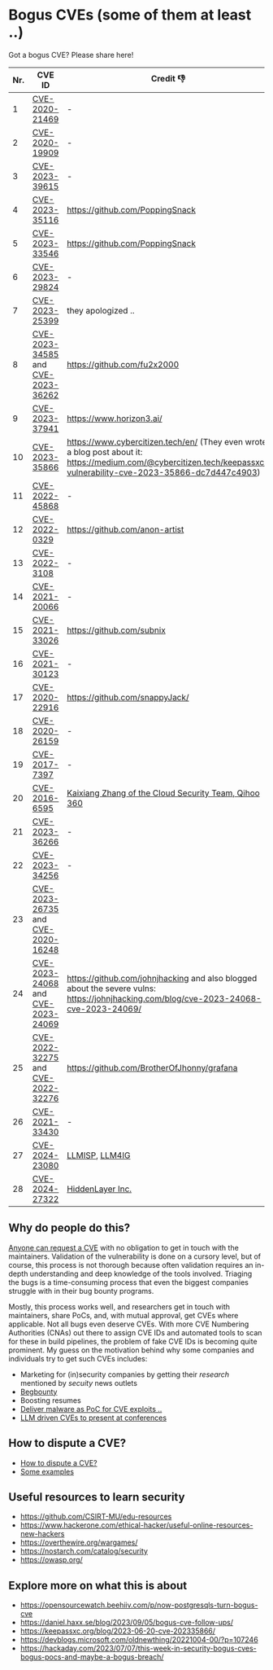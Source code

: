 # Bogus CVEs (some of them at least ..)

Got a bogus CVE? Please share here!

| Nr. | CVE ID |Credit 👎| More info  |
|-----|--------|---------|------------|
|1| [CVE-2020-21469](https://www.cve.org/CVERecord?id=CVE-2020-21469) | - | https://www.postgresql.org/about/news/cve-2020-21469-is-not-a-security-vulnerability-2701/ |
|2| [CVE-2020-19909](https://cve.mitre.org/cgi-bin/cvename.cgi?name=CVE-2020-19909) | - | https://daniel.haxx.se/blog/2023/09/05/bogus-cve-follow-ups/ |
|3| [CVE-2023-39615](https://cve.mitre.org/cgi-bin/cvename.cgi?name=CVE-2023-39615) | - | https://gitlab.gnome.org/GNOME/libxml2/-/issues/535 |
|4| [CVE-2023-35116](https://www.cve.org/CVERecord?id=CVE-2023-35116) | https://github.com/PoppingSnack | https://github.com/FasterXML/jackson-databind/issues/3972#issuecomment-1596193098 |
|5| [CVE-2023-33546](https://cve.mitre.org/cgi-bin/cvename.cgi?name=CVE-2023-33546) | https://github.com/PoppingSnack | https://github.com/janino-compiler/janino/issues/201#issuecomment-1596224724 , https://github.com/janino-compiler/janino/issues/201#issuecomment-1548384337 |
|6| [CVE-2023-29824](https://cve.mitre.org/cgi-bin/cvename.cgi?name=CVE-2023-29824) | - | https://github.com/scipy/scipy/issues/14713 |
|7| [CVE-2023-25399](https://cve.mitre.org/cgi-bin/cvename.cgi?name=CVE-2023-25399) | they apologized .. | https://github.com/scipy/scipy/issues/16235 |
|8| [CVE-2023-34585](https://cve.mitre.org/cgi-bin/cvename.cgi?name=CVE-2023-34585) and [CVE-2023-36262](https://cve.mitre.org/cgi-bin/cvename.cgi?name=CVE-2023-36262) | https://github.com/fu2x2000 | https://hackaday.com/2023/07/07/this-week-in-security-bogus-cves-bogus-pocs-and-maybe-a-bogus-breach/, https://github.com/obsproject/obs-studio/issues/8966 |
|9| [CVE-2023-37941](https://cve.mitre.org/cgi-bin/cvename.cgi?name=CVE-2023-37941) | https://www.horizon3.ai/ | https://github.com/apache/superset/pull/23888#issuecomment-1712192516 |
|10| [CVE-2023-35866](https://cve.mitre.org/cgi-bin/cvename.cgi?name=CVE-2023-35866) | https://www.cybercitizen.tech/en/ (They even wrote a blog post about it: https://medium.com/@cybercitizen.tech/keepassxc-vulnerability-cve-2023-35866-dc7d447c4903) | https://github.com/keepassxreboot/keepassxc/issues/9339 , https://keepassxc.org/blog/2023-06-20-cve-202335866/ |
|11| [CVE-2022-45868](https://cve.mitre.org/cgi-bin/cvename.cgi?name=CVE-2022-45868) | - | https://github.com/h2database/h2database/issues/3686 |
|12| [CVE-2022-0329](https://cve.mitre.org/cgi-bin/cvename.cgi?name=CVE-2022-0329) | https://github.com/anon-artist | https://tomforb.es/cve-2022-0329-and-the-problems-with-automated-vulnerability-management/ , https://github.com/Delgan/loguru/issues/563 |
|13| [CVE-2022-3108](https://cve.mitre.org/cgi-bin/cvename.cgi?name=CVE-2022-3108) | - | https://lore.kernel.org/lkml/20230104175633.1420151-1-dragos.panait@windriver.com/T/ (even linux Kernel?) |
|14| [CVE-2021-20066](https://cve.mitre.org/cgi-bin/cvename.cgi?name=CVE-2021-20066) | - | https://github.com/jsdom/jsdom/issues/3124 |
|15| [CVE-2021-33026](https://cve.mitre.org/cgi-bin/cvename.cgi?name=CVE-2021-33026) | https://github.com/subnix | https://github.com/pallets-eco/flask-caching/pull/209#issuecomment-1249774830 , https://github.com/apache/superset/issues/15271 |
|16| [CVE-2021-30123](https://cve.mitre.org/cgi-bin/cvename.cgi?name=CVE-2021-30123) | - | https://trac.ffmpeg.org/ticket/8845 , https://github.com/NixOS/nixpkgs/issues/124623 |
|17| [CVE-2020-22916](https://cve.mitre.org/cgi-bin/cvename.cgi?name=2020-22916) | https://github.com/snappyJack/ | https://github.com/tukaani-project/xz/issues/61 |
|18| [CVE-2020-26159](https://cve.mitre.org/cgi-bin/cvename.cgi?name=CVE-2020-26159) | - | https://github.com/kkos/oniguruma/issues/207#issuecomment-772321969 |
|19| [CVE-2017-7397](https://cve.mitre.org/cgi-bin/cvename.cgi?name=CVE-2017-7397) | - | https://blog.backbox.org/2017/04/07/false-cve-on-backbox-4-6-unmasked/ |
|20| [CVE-2016-6595](https://cve.mitre.org/cgi-bin/cvename.cgi?name=CVE-2016-6595) | [Kaixiang Zhang of the Cloud Security Team, Qihoo 360](https://seclists.org/oss-sec/2016/q3/198) | https://github.com/moby/moby/issues/25629 |
|21| [CVE-2023-36266](https://cve.mitre.org/cgi-bin/cvename.cgi?name=CVE-2023-36266)| - | |
|22| [CVE-2023-34256](https://cve.mitre.org/cgi-bin/cvename.cgi?name=CVE-2023-34256) | - | https://bugzilla.suse.com/show_bug.cgi?id=1211895 |
|23| [CVE-2023-26735](https://cve.mitre.org/cgi-bin/cvename.cgi?name=CVE-2023-26735) and [CVE-2020-16248](https://cve.mitre.org/cgi-bin/cvename.cgi?name=CVE-2020-16248) | | https://github.com/prometheus/blackbox_exporter/issues/1024#issuecomment-1449145854 |
|24| [CVE-2023-24068](https://cve.mitre.org/cgi-bin/cvename.cgi?name=CVE-2023-24068) and [CVE-2023-24069](https://cve.mitre.org/cgi-bin/cvename.cgi?name=CVE-2023-24069) | https://github.com/johnjhacking  and also blogged about the severe vulns: https://johnjhacking.com/blog/cve-2023-24068-cve-2023-24069/ |  |
|25| [CVE-2022-32275](https://cve.mitre.org/cgi-bin/cvename.cgi?name=CVE-2022-32275) and [CVE-2022-32276](https://cve.mitre.org/cgi-bin/cvename.cgi?name=CVE-2022-32276) | https://github.com/BrotherOfJhonny/grafana | https://github.com/grafana/grafana/issues/50336 |
|26| [CVE-2021-33430](https://cve.mitre.org/cgi-bin/cvename.cgi?name=CVE-2021-33430) | - | https://github.com/numpy/numpy/issues/21713#issuecomment-1152204058 |
|27| [CVE-2024-23080](https://cve.mitre.org/cgi-bin/cvename.cgi?name=CVE-2024-23080) | [LLMISP](https://github.com/LLMISP/LLMISP/issues/1), [LLM4IG](https://gist.github.com/llm4ig) | https://github.com/JodaOrg/joda-time/commit/4a1402a47cab4636bf4c73d42a62bfa80c1535ca#diff-457dbda9d8c4b5152ba13997c3266a1df6508a850065771a7f0b764ea9375f60R17 |
|28| [CVE-2024-27322](https://cve.mitre.org/cgi-bin/cvename.cgi?name=CVE-2024-27322) | [HiddenLayer Inc.](https://hiddenlayer.com/research/r-bitrary-code-execution/) | https://github.com/traversc/qs/issues/93#issuecomment-2089733765, https://mstdn.social/@gws/112359739655466497 |

## Why do people do this?

[Anyone can request a CVE](https://cve.mitre.org/CVEIDsAndHowToGetThem.pdf) with no obligation to get in touch with the maintainers. Validation of the vulnerability is done on a cursory level, but of course, this process is not thorough because often validation requires an in-depth understanding and deep knowledge of the tools involved. Triaging the bugs is a time-consuming process that even the biggest companies struggle with in their bug bounty programs.

Mostly, this process works well, and researchers get in touch with maintainers, share PoCs, and, with mutual approval, get CVEs where applicable. Not all bugs even deserve CVEs. With more CVE Numbering Authorities (CNAs) out there to assign CVE IDs and automated tools to scan for these in build pipelines, the problem of fake CVE IDs is becoming quite prominent. My guess on the motivation behind why some companies and individuals try to get such CVEs includes:

- Marketing for (in)security companies by getting their *research* mentioned by *secuity* news outlets
- [Begbounty](https://blog.redsift.com/email/dmarc/what-is-a-beg-bounty-how-to-avoid-paying-out-for-dmarc-vulnerability/)
- Boosting resumes
- [Deliver malware as PoC for CVE exploits ..](https://vulncheck.com/blog/fake-repos-deliver-malicious-implant)
- [LLM driven CVEs to present at conferences](https://github.com/LLMISP/LLMISP/issues/1)

## How to dispute a CVE?

- [How to dispute a CVE?](https://cve.mitre.org/cve/list_rules_and_guidance/correcting_counting_issues.html)
- [Some examples](https://cve.mitre.org/cgi-bin/cvekey.cgi?keyword=DISPUTED)

## Useful resources to learn security

- https://github.com/CSIRT-MU/edu-resources
- https://www.hackerone.com/ethical-hacker/useful-online-resources-new-hackers
- https://overthewire.org/wargames/
- https://nostarch.com/catalog/security
- https://owasp.org/

## Explore more on what this is about

- https://opensourcewatch.beehiiv.com/p/now-postgresqls-turn-bogus-cve
- https://daniel.haxx.se/blog/2023/09/05/bogus-cve-follow-ups/
- https://keepassxc.org/blog/2023-06-20-cve-202335866/
- https://devblogs.microsoft.com/oldnewthing/20221004-00/?p=107246
- https://hackaday.com/2023/07/07/this-week-in-security-bogus-cves-bogus-pocs-and-maybe-a-bogus-breach/
